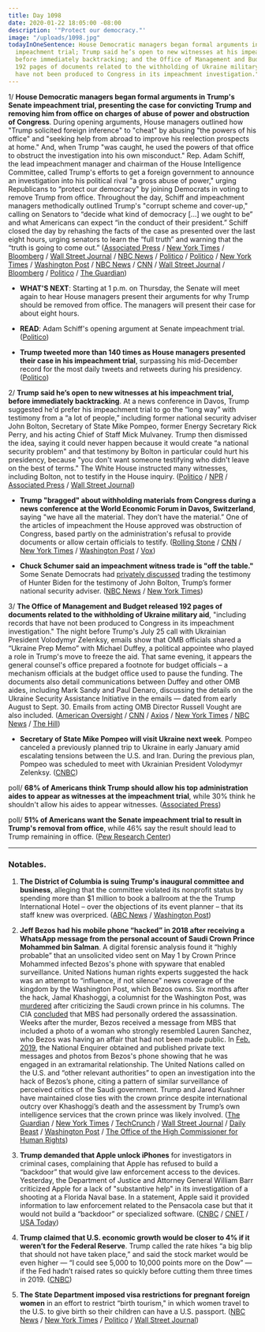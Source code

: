 ```yaml
---
title: Day 1098
date: 2020-01-22 18:05:00 -08:00
description: '"Protect our democracy."'
image: "/uploads/1098.jpg"
todayInOneSentence: House Democratic managers began formal arguments in Trump's  Senate
  impeachment trial; Trump said he’s open to new witnesses at his impeachment trial,
  before immediately backtracking; and the Office of Management and Budget released
  192 pages of documents related to the withholding of Ukraine military aid "that
  have not been produced to Congress in its impeachment investigation."
---
```


1/ **House Democratic managers began formal arguments in Trump's  Senate impeachment trial, presenting the case for convicting Trump and removing him from office on charges of abuse of power and obstruction of Congress**. During opening arguments, House managers outlined how "Trump solicited foreign inference" to "cheat" by abusing "the powers of his office" and "seeking help from abroad to improve his reelection prospects at home." And, when Trump "was caught, he used the powers of that office to obstruct the investigation into his own misconduct." Rep. Adam Schiff, the lead impeachment manager and chairman of the House Intelligence Committee, called Trump's efforts to get a foreign government to announce an investigation into his political rival "a gross abuse of power," urging Republicans to “protect our democracy" by joining Democrats in voting to remove Trump from office. Throughout the day, Schiff and impeachment managers methodically outlined Trump's "corrupt scheme and cover-up," calling on Senators to “decide what kind of democracy \[...\] we ought to be” and what Americans can expect “in the conduct of their president.” Schiff closed the day by rehashing the facts of the case as presented over the last eight hours, urging senators to learn the “full truth” and warning that the “truth is going to come out.” ([Associated Press](https://apnews.com/29b81fda30045ec649467abb7ee47d28) / [New York Times](https://www.nytimes.com/2020/01/22/us/politics/impeachment-case-trump.html) / [Bloomberg](https://www.bloomberg.com/news/articles/2020-01-22/house-to-begin-presenting-case-to-remove-trump-from-office) / [Wall Street Journal](https://www.wsj.com/articles/democrats-set-to-begin-opening-arguments-in-senate-impeachment-trial-11579690802) / [NBC News](https://www.nbcnews.com/politics/trump-impeachment-inquiry/trump-s-senate-impeachment-trial-what-happened-day-2-n1120576) / [Politico](https://www.politico.com/news/2020/01/22/democrats-trump-impeachment-case-102504) / [Politico](https://www.politico.com/news/2020/01/22/senate-impeachment-trial-opening-arguments-witnesses-102065) / [New York Times](https://www.nytimes.com/2020/01/22/us/politics/trump-impeachment.html) / [Washington Post](https://www.washingtonpost.com/politics/impeachment-trial-live-updates/2020/01/22/3beb411e-3d05-11ea-8872-5df698785a4e_story.html) / [NBC News](https://www.nbcnews.com/politics/trump-impeachment-inquiry/live-blog/live-trump-impeachment-senate-trial-coverage-n1119061) / [CNN](https://www.cnn.com/politics/live-news/trump-impeachment-trial-01-22-20/index.html) / [Wall Street Journal](https://www.wsj.com/livecoverage/trump-impeachment-trial) / [Bloomberg](https://www.bloomberg.com/news/articles/2020-01-22/more-sparring-likely-before-house-makes-case-impeachment-update) / [Politico](https://www.politico.com/news/2020/01/22/senate-impeachment-trial-live-highlights-and-updates-102046) / [The Guardian](https://www.theguardian.com/us-news/live/2020/jan/22/donald-trump-impeachment-trial-news-today-senate-live))

* **WHAT'S NEXT**: Starting at 1 p.m. on Thursday, the Senate will meet again to hear House managers present their arguments for why Trump should be removed from office. The managers will present their case for about eight hours.

* **READ**: Adam Schiff's opening argument at Senate impeachment trial. ([Politico](https://www.politico.com/news/2020/01/22/adam-schiff-opening-argument-trump-impeachment-trial-102202))

* **Trump tweeted more than 140 times as House managers presented their case in his impeachment trial**, surpassing his mid-December record for the most daily tweets and retweets during his presidency. ([Politico](https://www.politico.com/news/2020/01/22/trump-new-twitter-record-presidency-102308))

2/ **Trump said he’s open to new witnesses at his impeachment trial, before immediately backtracking**. At a news conference in Davos, Trump suggested he'd prefer his impeachment trial to go the “long way” with testimony from a “a lot of people,” including former national security adviser John Bolton, Secretary of State Mike Pompeo, former Energy Secretary Rick Perry, and his acting Chief of Staff Mick Mulvaney. Trump then dismissed the idea, saying it could never happen because it would create “a national security problem" and that testimony by Bolton in particular could hurt his presidency, because "you don't want someone testifying who didn't leave on the best of terms." The White House instructed many witnesses, including Bolton, not to testify in the House inquiry. ([Politico](https://www.politico.com/news/2020/01/22/trump-disrupts-senate-gop-trial-strategy-102198) / [NPR](https://www.npr.org/2020/01/22/797320569/with-the-rules-set-senate-trial-opening-arguments-begin) / [Associated Press](https://apnews.com/98574eda1a5f8e3b9f2a4e7d8b2a7db6) / [Wall Street Journal](https://www.wsj.com/livecoverage/trump-impeachment-trial#LCcard-1579705639))

* **Trump "bragged" about withholding materials from Congress during a news conference at the World Economic Forum in Davos, Switzerland**, saying "we have all the material. They don’t have the material.” One of the articles of impeachment the House approved was obstruction of Congress, based partly on the administration's refusal to provide documents or allow certain officials to testify. ([Rolling Stone](https://www.rollingstone.com/politics/politics-news/trump-impeachment-evidence-we-have-all-the-material-they-dont-941140/) / [CNN](https://www.cnn.com/2020/01/22/politics/adam-schiff-donald-trump-material-congress/index.html) / [New York Times](https://www.nytimes.com/reuters/2020/01/22/world/europe/22reuters-usa-trump-impeachment-quotes.html) / [Washington Post](https://www.washingtonpost.com/politics/2020/01/22/after-republican-senators-block-new-impeachment-evidence-trump-boasts-about-what-hes-withholding/) / [Vox](https://www.vox.com/2020/1/22/21076766/trumps-davos-news-conference-impeachment-schiff))

* **Chuck Schumer said an impeachment witness trade is "off the table."** Some Senate Democrats had [privately discussed](https://www.washingtonpost.com/politics/senate-democrats-privately-mull-biden-for-bolton-trade-in-impeachment-trial/2020/01/21/e73b971a-3c71-11ea-baca-eb7ace0a3455_story.html) trading the testimony of Hunter Biden for the testimony of John Bolton, Trump’s former national security adviser. ([NBC News](https://www.nbcnews.com/politics/trump-impeachment-inquiry/live-blog/live-trump-impeachment-senate-trial-coverage-n1119061#ncrd1120676) / [New York Times](https://www.nytimes.com/2020/01/22/us/politics/trump-impeachment.html#link-5cb65308))

3/ **The Office of Management and Budget released 192 pages of documents related to the withholding of Ukraine military aid**, "including records that have not been produced to Congress in its impeachment investigation." The night before Trump's July 25 call with Ukrainian President Volodymyr Zelenksy, emails show that OMB officials shared a “Ukraine Prep Memo” with Michael Duffey, a political appointee who played a role in Trump's move to freeze the aid. That same evening, it appears the general counsel's office prepared a footnote for budget officials – a mechanism officials at the budget office used to pause the funding. The documents also detail communications between Duffey and other OMB aides, including Mark Sandy and Paul Denaro, discussing the details on the Ukraine Security Assistance Initiative in the emails — dated from early August to Sept. 30. Emails from acting OMB Director Russell Vought are also included. ([American Oversight](https://www.americanoversight.org/omb-releases-ukraine-documents-to-american-oversight) / [CNN](https://www.cnn.com/2020/01/22/politics/new-omb-ukraine-documents-american-oversight/) / [Axios](https://www.axios.com/omb-releases-ukraine-aid-data-american-oversight-d9ba8e29-02a7-4c96-9dde-13ec9a978d23.html) / [New York Times](https://www.nytimes.com/2020/01/22/us/politics/ukraine-aid.html) / [NBC News](https://www.nbcnews.com/politics/trump-impeachment-inquiry/live-blog/live-trump-impeachment-senate-trial-coverage-n1119061/ncrd1120051#liveBlogHeader) / [The Hill](https://thehill.com/homenews/administration/479311-trump-admin-releases-trove-of-documents-on-ukrainian-military-aid))

* **Secretary of State Mike Pompeo will visit Ukraine next week**. Pompeo canceled a previously planned trip to Ukraine in early January amid escalating tensions between the U.S. and Iran. During the previous plan, Pompeo was scheduled to meet with Ukrainian President Volodymyr Zelenksy. ([CNBC](https://www.cnbc.com/2020/01/22/mike-pompeo-to-visit-ukraine-next-week-sources-say.html))

poll/ **68% of Americans think Trump should allow his top administration aides to appear as witnesses at the impeachment trial**, while 30% think he shouldn't allow his aides to appear witnesses. ([Associated Press](https://apnews.com/06eb66d980777296f8509c154107c28f))

poll/ **51% of Americans want the Senate impeachment trial to result in Trump's removal from office**, while 46% say the result should lead to Trump remaining in office. ([Pew Research Center](https://www.people-press.org/2020/01/22/by-a-narrow-margin-americans-say-senate-trial-should-result-in-trumps-removal/))

---

### Notables.

1. **The District of Columbia is suing Trump's inaugural committee and business**, alleging that the committee violated its nonprofit status by spending more than $1 million to book a ballroom at the the Trump International Hotel – over the objections of its event planner – that its staff knew was overpriced. ([ABC News](https://abcnews.go.com/Politics/wireStory/dc-sues-trump-inaugural-committee-alleging-abuse-funds-68450566) / [Washington Post](https://www.washingtonpost.com/business/economy/dc-attorney-general-sues-trump-inaugural-committee-over-1-million-booking-at-presidents-hotel/2020/01/22/aa4ffab6-3c90-11ea-b90d-5652806c3b3a_story.html))

2. **Jeff Bezos had his mobile phone “hacked” in 2018 after receiving a WhatsApp message from the personal account of Saudi Crown Prince Mohammed bin Salman**. A digital forensic analysis found it “highly probable” that an unsolicited video sent on May 1 by Crown Prince Mohammed infected Bezos's phone with spyware that enabled surveillance. United Nations human rights experts suggested the hack was an attempt to “influence, if not silence” news coverage of the kingdom by the Washington Post, which Bezos owns. Six months after the hack, Jamal Khashoggi, a columnist for the Washington Post, was [murdered](https://whatthefuckjusthappenedtoday.com/2018/10/10/day-629/#2-trump-said-he-will-speak-to-saudi) after criticizing the Saudi crown prince in his columns. The CIA [concluded](https://whatthefuckjusthappenedtoday.com/2018/11/19/day-669/#1-the-cia-concluded-that-saudi-crown) that MBS had personally ordered the assassination. Weeks after the murder, Bezos received a message from MBS that included a photo of a woman who strongly resembled Lauren Sanchez, who Bezos was having an affair that had not been made public. In [Feb. 2019](https://whatthefuckjusthappenedtoday.com/2019/02/08/day-750/#trump%E2%80%99s-inauguration-committee-overp), the National Enquirer obtained and published private text messages and photos from Bezos's phone showing that he was engaged in an extramarital relationship. The United Nations called on the U.S. and “other relevant authorities” to open an investigation into the hack of Bezos’s phone, citing a pattern of similar surveillance of perceived critics of the Saudi government. Trump and Jared Kushner have maintained close ties with the crown prince despite international outcry over Khashoggi’s death and the assessment by Trump’s own intelligence services that the crown prince was likely involved. ([The Guardian](https://www.theguardian.com/technology/2020/jan/21/amazon-boss-jeff-bezoss-phone-hacked-by-saudi-crown-prince) / [New York Times](https://www.nytimes.com/2020/01/22/world/middleeast/bezos-phone-hacked.html) / [TechCrunch](https://techcrunch.com/2020/01/22/bezos-nso-group-hack/) / [Wall Street Journal](https://www.wsj.com/articles/u-n-experts-say-hacking-of-bezoss-phone-suggests-effort-to-influence-news-coverage-11579704647) / [Daily Beast](https://www.thedailybeast.com/mbs-taunted-jeff-bezos-over-affair-before-national-enquirer-story-broke) / [Washington Post](https://www.washingtonpost.com/politics/un-ties-alleged-phone-hacking-to-posts-coverage-of-saudi-arabia/2020/01/22/a0bc63ba-3d1f-11ea-b90d-5652806c3b3a_story.html) / [The Office of the High Commissioner for Human Rights](https://www.ohchr.org/EN/NewsEvents/Pages/DisplayNews.aspx?NewsID=25488&LangID=E))

3. **Trump demanded that Apple unlock iPhones** for investigators in criminal cases, complaining that Apple has refused to build a “backdoor” that would give law enforcement access to the devices. Yesterday, the Department of Justice and Attorney General William Barr criticized Apple for a lack of "substantive help" in its investigation of a shooting at a Florida Naval base. In a statement, Apple said it provided information to law enforcement related to the Pensacola case but that it would not build a “backdoor” or specialized software. ([CNBC](https://www.cnbc.com/2020/01/22/trump-demands-apple-unlock-iphones-for-authorities-in-criminal-cases.html) / [CNET](https://www.cnet.com/news/trump-says-apple-holds-keys-to-so-many-criminals-and-criminal-minds/) / [USA Today](https://www.usatoday.com/story/opinion/2020/01/21/shaming-apple-pensacola-gunman-iphones-isnt-enough-editorials-debates/4491672002/))

4. **Trump claimed that U.S. economic growth would be closer to 4% if it weren’t for the Federal Reserve**. Trump called the rate hikes “a big blip that should not have taken place,” and said the stock market would be even higher — “I could see 5,000 to 10,000 points more on the Dow” — if the Fed hadn’t raised rates so quickly before cutting them three times in 2019. ([CNBC](https://www.cnbc.com/2020/01/22/trump-says-gdp-dow-would-be-higher-if-it-werent-for-the-fed.html))

5. **The State Department imposed visa restrictions for pregnant foreign women** in an effort to restrict “birth tourism," in which women travel to the U.S. to give birth so their children can have a U.S. passport. ([NBC News](https://www.nbcnews.com/politics/immigration/u-s-impose-visas-restrictions-pregnant-women-n1120706) / [New York Times](https://www.nytimes.com/2020/01/23/us/politics/trump-birth-tourism.html) / [Politico](https://www.politico.com/news/2020/01/23/trump-administration-cracks-down-on-birth-tourism-102713) / [Wall Street Journal](https://www.wsj.com/articles/state-department-to-issue-rules-restricting-u-s-travel-for-pregnant-foreigners-11579790313))